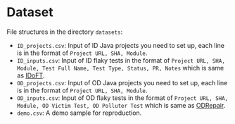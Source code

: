 # Dataset

File structures in the directory `datasets`:
- `ID_projects.csv`: Input of ID Java projects you need to set up, each line is in the format of `Project URL, SHA, Module`.
- `ID_inputs.csv`: Input of ID flaky tests in the format of `Project URL, SHA, Module, Test Full Name, Test Type, Status, PR, Notes` which is same as [IDoFT](https://github.com/TestingResearchIllinois/idoft).
- `OD_projects.csv`: Input of OD Java projects you need to set up, each line is in the format of `Project URL, SHA, Module`.
- `OD_inputs.csv`: Input of OD flaky tests in the format of `Project URL, SHA, Module, OD Victim Test, OD Polluter Test` which is same as [ODRepair](https://github.com/UT-SE-Research/ODRepair).
- `demo.csv`: A demo sample for reproduction.